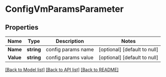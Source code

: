 # ConfigVmParamsParameter

## Properties
Name | Type | Description | Notes
------------ | ------------- | ------------- | -------------
**Name** | **string** | config params name | [optional] [default to null]
**Value** | **string** | config params value | [optional] [default to null]

[[Back to Model list]](../README.md#documentation-for-models) [[Back to API list]](../README.md#documentation-for-api-endpoints) [[Back to README]](../README.md)


